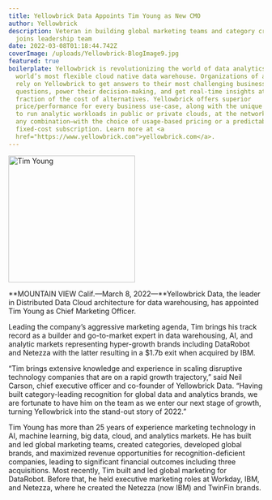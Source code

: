 ```yaml
---
title: Yellowbrick Data Appoints Tim Young as New CMO
author: Yellowbrick
description: Veteran in building global marketing teams and category creation
  joins leadership team
date: 2022-03-08T01:18:44.742Z
coverImage: /uploads/Yellowbrick-BlogImage9.jpg
featured: true
boilerplate: Yellowbrick is revolutionizing the world of data analytics with the
  world’s most flexible cloud native data warehouse. Organizations of all sizes
  rely on Yellowbrick to get answers to their most challenging business
  questions, power their decision-making, and get real-time insights at a
  fraction of the cost of alternatives. Yellowbrick offers superior
  price/performance for every business use-case, along with the unique ability
  to run analytic workloads in public or private clouds, at the network edge, or
  any combination—with the choice of usage-based pricing or a predictable
  fixed-cost subscription. Learn more at <a
  href="https://www.yellowbrick.com">yellowbrick.com</a>.
---
```

<img src="/uploads/team/Tim-Young.jpg" alt="Tim Young" width="250" height="250" class="max-auto block" style="margin:auto" />
<br/>

**MOUNTAIN VIEW Calif.—March 8, 2022—**Yellowbrick Data, the leader in Distributed Data Cloud architecture for data warehousing, has appointed Tim Young as Chief Marketing Officer.

Leading the company’s aggressive marketing agenda, Tim brings his track record as a builder and go-to-market expert in data warehousing, AI, and analytic markets representing hyper-growth brands including DataRobot and Netezza with the latter resulting in a $1.7b exit when acquired by IBM. 

“Tim brings extensive knowledge and experience in scaling disruptive technology companies that are on a rapid growth trajectory,” said Neil Carson, chief executive officer and co-founder of Yellowbrick Data. “Having built category-leading recognition for global data and analytics brands, we are fortunate to have him on the team as we enter our next stage of growth, turning Yellowbrick into the stand-out story of 2022.”  

Tim Young has more than 25 years of experience marketing technology in AI, machine learning, big data, cloud, and analytics markets. He has built and led global marketing teams, created categories, developed global brands, and maximized revenue opportunities for recognition-deficient companies, leading to significant financial outcomes including three acquisitions. Most recently, Tim built and led global marketing for DataRobot. Before that, he held executive marketing roles at Workday, IBM, and Netezza, where he created the Netezza (now IBM) and TwinFin brands.